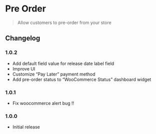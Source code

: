# Pre Order

> Allow customers to pre-order from your store

## Changelog

### 1.0.2

- Add default field value for release date label field
- Improve UI
- Customize “Pay Later” payment method
- Add pre-order status to “WooCommerce Status” dashboard widget

### 1.0.1

- Fix woocommerce alert bug !!

### 1.0.0

- Initial release
